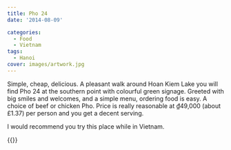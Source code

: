 ```yaml
---
title: Pho 24
date: '2014-08-09'

categories:
  - Food
  - Vietnam
tags:
  - Hanoi
cover: images/artwork.jpg
---
```


Simple, cheap, delicious. A pleasant walk around Hoan Kiem Lake you will find Pho 24 at the southern point with colourful green signage. Greeted with big smiles and welcomes, and a simple menu, ordering food is easy. A choice of beef or chicken Pho. Price is really reasonable at ₫49,000 (about £1.37) per person and you get a decent serving.

I would recommend you try this place while in Vietnam.

{{<place ChIJmVU6RmurNTER4co4o_iKdoY>}}